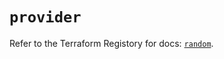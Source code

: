 # `provider`

Refer to the Terraform Registory for docs: [`random`](https://registry.terraform.io/providers/hashicorp/random/3.6.0/docs).
